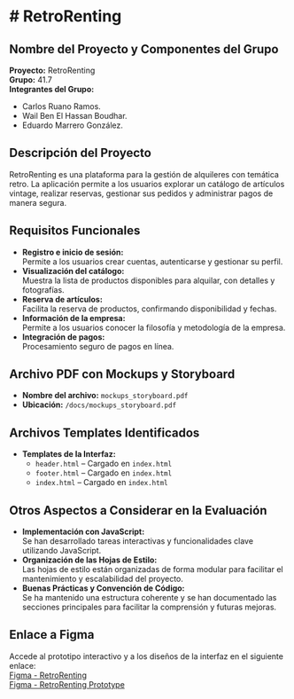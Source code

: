 # # RetroRenting

## Nombre del Proyecto y Componentes del Grupo

**Proyecto:** RetroRenting  
**Grupo:** 41.7  
**Integrantes del Grupo:**
- Carlos Ruano Ramos.
- Wail Ben El Hassan Boudhar.
- Eduardo Marrero González.

## Descripción del Proyecto

RetroRenting es una plataforma para la gestión de alquileres con temática retro. La aplicación permite a los usuarios explorar un catálogo de artículos vintage, realizar reservas, gestionar sus pedidos y administrar pagos de manera segura.

## Requisitos Funcionales

- **Registro e inicio de sesión:**  
  Permite a los usuarios crear cuentas, autenticarse y gestionar su perfil.
- **Visualización del catálogo:**  
  Muestra la lista de productos disponibles para alquilar, con detalles y fotografías.
- **Reserva de artículos:**  
  Facilita la reserva de productos, confirmando disponibilidad y fechas.
-  **Información de la empresa:**  
  Permite a los usuarios conocer la filosofía y metodología de la empresa.
- **Integración de pagos:**  
  Procesamiento seguro de pagos en línea.

## Archivo PDF con Mockups y Storyboard
- **Nombre del archivo:** `mockups_storyboard.pdf`
- **Ubicación:** `/docs/mockups_storyboard.pdf`

## Archivos Templates Identificados
- **Templates de la Interfaz:**
  - `header.html` – Cargado en `index.html`
  - `footer.html` – Cargado en `index.html`
  - `index.html` – Cargado en `index.html`

## Otros Aspectos a Considerar en la Evaluación

- **Implementación con JavaScript:**  
  Se han desarrollado tareas interactivas y funcionalidades clave utilizando JavaScript.
- **Organización de las Hojas de Estilo:**  
  Las hojas de estilo están organizadas de forma modular para facilitar el mantenimiento y escalabilidad del proyecto.
- **Buenas Prácticas y Convención de Código:**  
  Se ha mantenido una estructura coherente y se han documentado las secciones principales para facilitar la comprensión y futuras mejoras.

## Enlace a Figma

Accede al prototipo interactivo y a los diseños de la interfaz en el siguiente enlace:  
[Figma - RetroRenting](https://www.figma.com/design/3tJJktKu1mzKrl00TrFpcL/PWM-SKETCHUP?node-id=0-1&t=2qq8GJ8OPPS50LA7-1)  
[Figma - RetroRenting Prototype](https://www.figma.com/proto/3tJJktKu1mzKrl00TrFpcL/PWM-SKETCHUP?node-id=0-1&t=2qq8GJ8OPPS50LA7-1)
